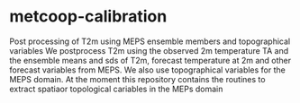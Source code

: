 # metcoop-calibration
Post processing of T2m using MEPS ensemble members and topographical variables  We postprocess T2m using the observed 2m temperature TA and the ensemble means and sds of T2m, forecast temperature at 2m and other forecast variables from MEPS. We also use topographical variables for the MEPS domain.  At the moment this repository contains the routines to extract spatiaor topological cariables in the MEPs domain
